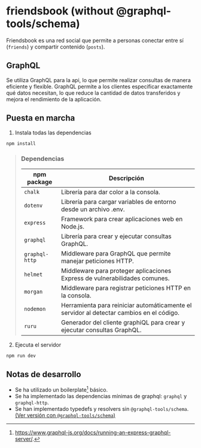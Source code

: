 # friendsbook (without @graphql-tools/schema)

Friendsbook es una red social que permite a personas conectar entre sí (`friends`) y compartir contenido (`posts`).

## GraphQL

Se utiliza GraphQL para la api, lo que permite realizar consultas de manera eficiente y flexible. GraphQL permite a los clientes especificar exactamente qué datos necesitan, lo que reduce la cantidad de datos transferidos y mejora el rendimiento de la aplicación.

## Puesta en marcha

1. Instala todas las dependencias

```bash
npm install
```

> ### Dependencias
>
> | npm package    | Descripción                                                                              |
> | -------------- | ---------------------------------------------------------------------------------------- |
> | `chalk`        | Librería para dar color a la consola.                                                    |
> | `dotenv`       | Librería para cargar variables de entorno desde un archivo .env.                         |
> | `express`      | Framework para crear aplicaciones web en Node.js.                                        |
> | `graphql`      | Librería para crear y ejecutar consultas GraphQL.                                        |
> | `graphql-http` | Middleware para GraphQL que permite manejar peticiones HTTP.                             |
> | `helmet`       | Middleware para proteger aplicaciones Express de vulnerabilidades comunes.               |
> | `morgan`       | Middleware para registrar peticiones HTTP en la consola.                                 |
> | `nodemon`      | Herramienta para reiniciar automáticamente el servidor al detectar cambios en el código. |
> | `ruru`         | Generador del cliente graphiQL para crear y ejecutar consultas GraphQL.                  |

2. Ejecuta el servidor

```bash
npm run dev
```

## Notas de desarrollo

- Se ha utilizado un boilerplate[^1] básico.
- Se ha implementado las dependencias mínimas de graphql: `graphql` y `graphql-http`.
- Se han implementado typedefs y resolvers sin `@graphql-tools/schema`. [(Ver versión con `@graphql-tools/schema`)](https://github.com/yurigo/graphql-friendsbook/tree/master)

[^1]: https://www.graphql-js.org/docs/running-an-express-graphql-server/.
